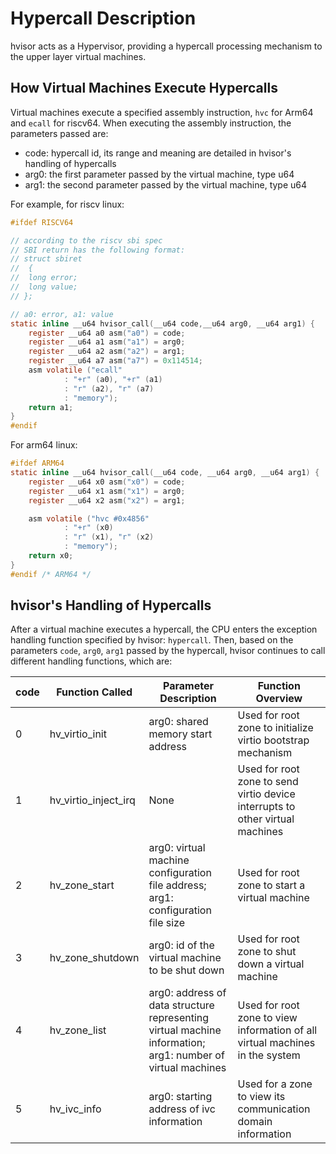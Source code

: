 # Hypercall Description

hvisor acts as a Hypervisor, providing a hypercall processing mechanism to the upper layer virtual machines.

## How Virtual Machines Execute Hypercalls

Virtual machines execute a specified assembly instruction, `hvc` for Arm64 and `ecall` for riscv64. When executing the assembly instruction, the parameters passed are:

* code: hypercall id, its range and meaning are detailed in hvisor's handling of hypercalls
* arg0: the first parameter passed by the virtual machine, type u64
* arg1: the second parameter passed by the virtual machine, type u64

For example, for riscv linux:

```c
#ifdef RISCV64

// according to the riscv sbi spec
// SBI return has the following format:
// struct sbiret
//  {
//  long error;
//  long value;
// };

// a0: error, a1: value
static inline __u64 hvisor_call(__u64 code,__u64 arg0, __u64 arg1) {
	register __u64 a0 asm("a0") = code;
	register __u64 a1 asm("a1") = arg0;
	register __u64 a2 asm("a2") = arg1;
	register __u64 a7 asm("a7") = 0x114514;
	asm volatile ("ecall"
	        : "+r" (a0), "+r" (a1)
			: "r" (a2), "r" (a7)
			: "memory");
	return a1;
}
#endif
```

For arm64 linux:

```c
#ifdef ARM64
static inline __u64 hvisor_call(__u64 code, __u64 arg0, __u64 arg1) {
	register __u64 x0 asm("x0") = code;
	register __u64 x1 asm("x1") = arg0;
	register __u64 x2 asm("x2") = arg1;

	asm volatile ("hvc #0x4856"
	        : "+r" (x0)
			: "r" (x1), "r" (x2)
			: "memory");
	return x0;
}
#endif /* ARM64 */
```

## hvisor's Handling of Hypercalls

After a virtual machine executes a hypercall, the CPU enters the exception handling function specified by hvisor: `hypercall`. Then, based on the parameters `code`, `arg0`, `arg1` passed by the hypercall, hvisor continues to call different handling functions, which are:

| code | Function Called       | Parameter Description                                      | Function Overview                              |
| ---- | -------------------- | ---------------------------------------------------------- | --------------------------------------------- |
| 0    | hv_virtio_init       | arg0: shared memory start address                          | Used for root zone to initialize virtio bootstrap mechanism |
| 1    | hv_virtio_inject_irq | None                                                       | Used for root zone to send virtio device interrupts to other virtual machines |
| 2    | hv_zone_start        | arg0: virtual machine configuration file address; arg1: configuration file size | Used for root zone to start a virtual machine |
| 3    | hv_zone_shutdown     | arg0: id of the virtual machine to be shut down            | Used for root zone to shut down a virtual machine |
| 4    | hv_zone_list         | arg0: address of data structure representing virtual machine information; arg1: number of virtual machines | Used for root zone to view information of all virtual machines in the system |
| 5    | hv_ivc_info          | arg0: starting address of ivc information                  | Used for a zone to view its communication domain information |